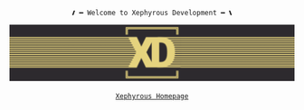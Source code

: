 <p align="center">
  <code> 🙼 ━ Welcome to Xephyrous Development ━ 🙽 </code>
</p>

![Xephyrous Logo Banner](https://github.com/xephyrous/.github/blob/main/assets/XD%20Logo%20Banner.png)

<p align="center">
  <code><a href="https://xephyrous.org">Xephyrous Homepage</a></code>
</p>
